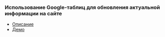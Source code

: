 ### Использование Google-таблиц для обновления актуальной информации на сайте

- [Описание](https://geshov.ru/posts/google-sheets-cms/)
- [Демо](https://birth.geshov.ru/)
